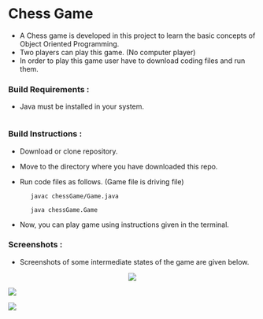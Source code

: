 # Chess Game
- A Chess game is developed in this project to learn the basic concepts of Object Oriented Programming.
- Two players can play this game. (No computer player)
- In order to play this game user have to download coding files and run them.

### Build Requirements :
- Java must be installed in your system.
    ```
### Build Instructions :
- Download or clone repository.

- Move to the directory where you have downloaded this repo. 

- Run code files as follows. (Game file is driving file)

  ```
     javac chessGame/Game.java
  ```
  ```
     java chessGame.Game
  ```
- Now, you can play game using instructions given in the terminal.
  
### Screenshots :
- Screenshots of some intermediate states of the game are given below.
<p align="center">
  <img src=https://i.imgur.com/i61LYgL.png> <br>
  
  <img src="https://i.imgur.com/cA1MlAV.png"> <br>
  
  <img src="https://i.imgur.com/f2jidJZ.png"> <br>
</p>

